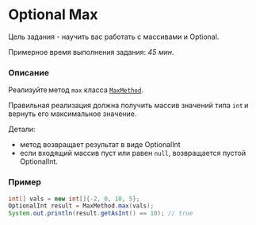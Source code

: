 # Optional Max

Цель задания - научить вас работать с массивами и Optional. 

Примерное время выполнения задания: _45 мин_.

### Описание 
Реализуйте метод `max` класса [`MaxMethod`](src/main/java/com/epam/training/student_Sergei_Bespalov/MaxMethod.java).

Правильная реализация должна получить массив значений типа `int` и вернуть его максимальное значение.

Детали:
- метод возвращает результат в виде OptionalInt
- если входящий массив пуст или равен `null`, возвращается пустой OptionalInt. 

### Пример
```java
int[] vals = new int[]{-2, 0, 10, 5};
OptionalInt result = MaxMethod.max(vals);
System.out.println(result.getAsInt() == 10); // true
```
